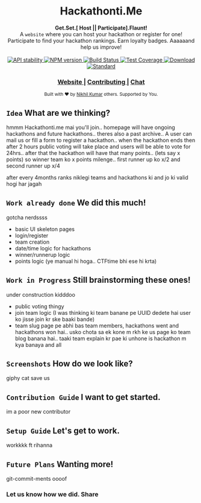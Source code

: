 <h1 align="center">Hackathonti.Me</h1>
<div align="center">
</div>
<div align="center">
  <strong> Get.Set.[ Host || Participate].Flaunt! </strong>
</div>
<div align="center">
  A <code>website</code> where you can host your hackathon or register for one! Participate to find your hackathon rankings. Earn loyalty badges. Aaaaaand help us improve!
</div>

<br />

<div align="center">
  <!-- Stability -->
  <a href="https://nodejs.org/api/documentation.html#documentation_stability_index">
    <img src="https://img.shields.io/badge/stability-experimental-orange.svg?style=flat-square"
      alt="API stability" />
  </a>
  <!-- NPM version -->
  <a href="https://npmjs.org/package/choo">
    <img src="https://img.shields.io/npm/v/choo.svg?style=flat-square"
      alt="NPM version" />
  </a>
  <!-- Build Status -->
  <a href="https://travis-ci.org/choojs/choo">
    <img src="https://img.shields.io/travis/choojs/choo/master.svg?style=flat-square"
      alt="Build Status" />
  </a>
  <!-- Test Coverage -->
  <a href="https://codecov.io/github/choojs/choo">
    <img src="https://img.shields.io/codecov/c/github/choojs/choo/master.svg?style=flat-square"
      alt="Test Coverage" />
  </a>
  <!-- Downloads -->
  <a href="https://npmjs.org/package/choo">
    <img src="https://img.shields.io/npm/dt/choo.svg?style=flat-square"
      alt="Download" />
  </a>
  <!-- Standard -->
  <a href="https://standardjs.com">
    <img src="https://img.shields.io/badge/code%20style-standard-brightgreen.svg?style=flat-square"
      alt="Standard" />
  </a>
</div>

<div align="center">
  <h3>
    <a href="http://alinkcoming.com">
      Website
    </a>
    <span> | </span>
    <a href="https://github.com/nk521/hackathonti.me/CONTRIBUTING.md">
      Contributing
    </a>
    <span> | </span>
    <a href="https://discord.com/">
      Chat
    </a>
  </h3>
</div>

<div align="center">
  <sub>Built with ❤︎ by
  <a href="https://github.com/nk521">Nikhil Kumar</a> others. Supported by You. 
  </a>
</div>

## `Idea` What are we thinking?
hmmm
Hackathonti.me mai you'll join.. homepage will have ongoing hackathons and future hackathons.. theres also a 
past archive.. A user can mail us or fill a form to register a hackathon.. when the hackathon ends then after 2 
hours public voting will take place and users will be able to vote for 24hrs.. after that the hackathon will have 
that many points.. (lets say x points) so winner team ko x points milenge.. first runner up ko x/2 and second runner 
up x/4

after every 4months ranks niklegi teams and hackathons ki and jo ki valid hogi har jagah
## `Work already done` We did this much! 
gotcha nerdssss
- basic UI skeleton pages
- login/register
- team creation
- date/time logic for hackathons
- winner/runnerup logic
- points logic (ye manual hi hoga.. CTFtime bhi ese hi krta)
## `Work in Progress` Still brainstorming these ones!
under construction kidddoo
- public voting thingy
- join team logic (I was thinking ki team banane pe UUID dedete hai user ko jisse join kr ske baaki bande)
- team slug page pe abhi bas team members, hackathons went and hackathons won hai.. usko chota sa ek kone m 
rkh ke us page ko team blog banana hai.. taaki team explain kr pae ki unhone is hackathon m kya banaya and all
## `Screenshots` How do we look like?
giphy cat save us
## `Contribution Guide` I want to get started. 
im a poor new contributor
## `Setup Guide` Let's get to work.
workkkk ft rihanna
## `Future Plans` Wanting more!
git-commit-ments oooof

### Let us know how we did. Share 


